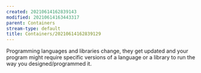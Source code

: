```yaml
---
created: 20210614162839143
modified: 20210614163443317
parent: Containers
stream-type: default
title: Containers/20210614162839129
---
```

Programming languages and libraries change, they get updated and your program might require specific versions of a language or a library to run the way you designed/programmed it.
